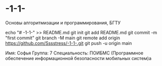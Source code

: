 # -1-1-
Основы алгоритмизации и программирования, БГТУ

echo "# -1-1-" >> README.md
git init
git add README.md
git commit -m "first commit"
git branch -M main
git remote add origin https://github.com/Sssstress/-1-1-.git
git push -u origin main

Имя: Софья
Группа: 7
Специальность: ПОИБМС (Программное обеспечение информационной безопасности мобильных систем)а
